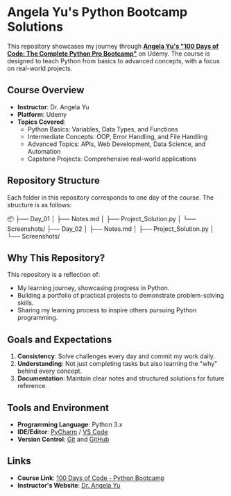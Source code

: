 # **Angela Yu's Python Bootcamp Solutions**

This repository showcases my journey through **[Angela Yu's "100 Days of Code: The Complete Python Pro Bootcamp"](https://www.udemy.com/course/100-days-of-code/)** on Udemy. The course is designed to teach Python from basics to advanced concepts, with a focus on real-world projects.

## **Course Overview**

- **Instructor**: Dr. Angela Yu  
- **Platform**: Udemy  
- **Topics Covered**:  
  - Python Basics: Variables, Data Types, and Functions  
  - Intermediate Concepts: OOP, Error Handling, and File Handling  
  - Advanced Topics: APIs, Web Development, Data Science, and Automation  
  - Capstone Projects: Comprehensive real-world applications

## **Repository Structure**

Each folder in this repository corresponds to one day of the course. The structure is as follows:

📦 ├── Day_01
│ ├── Notes.md
│ ├── Project_Solution.py
│ └── Screenshots/
├── Day_02
│ ├── Notes.md
│ ├── Project_Solution.py
│ └── Screenshots/


## **Why This Repository?**

This repository is a reflection of:  
- My learning journey, showcasing progress in Python.  
- Building a portfolio of practical projects to demonstrate problem-solving skills.  
- Sharing my learning process to inspire others pursuing Python programming.

## **Goals and Expectations**

1. **Consistency**: Solve challenges every day and commit my work daily.  
2. **Understanding**: Not just completing tasks but also learning the "why" behind every concept.  
3. **Documentation**: Maintain clear notes and structured solutions for future reference.

## **Tools and Environment**

- **Programming Language**: Python 3.x  
- **IDE/Editor**: [PyCharm](https://www.jetbrains.com/pycharm/) / [VS Code](https://code.visualstudio.com/)  
- **Version Control**: [Git](https://git-scm.com/) and [GitHub](https://github.com/)

## **Links**

- **Course Link**: [100 Days of Code - Python Bootcamp](https://www.udemy.com/course/100-days-of-code/)  
- **Instructor's Website**: [Dr. Angela Yu](https://www.appbrewery.co/)
